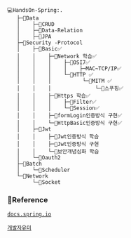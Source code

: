 
```
💻HandsOn-Spring:.
   ├─📁Data
   │    ├─📂CRUD
   │    ├─📂Data-Relation
   │    ├─📂JPA
   ├─📁Security -Protocol
   │    ├─📂Basic✅
   │    │    ├─📂Network 학습✅
   │    │    │    ├─📂OSI7✅
   │    │    │    │    ├─MAC~TCP/IP✅
   │    │    │    └─📂HTTP ✅
   │    │    │          └─📂MITM ✅
   │    │    │              └─📂스푸핑✅
   │    │    ├─📂Https 학습✅
   │    │    │    ├─📂Filter✅
   │    │    │    └─📂Session✅
   │    │    ├─📂formLogin인증방식 구현✅
   │    │    └─📂HttpBasic인증방식 구현✅
   │    ├─📂Jwt
   │    │    ├─📂Jwt인증방식 학습 
   │    │    ├─📂Jwt인증방식 구현
   │    │    └─📂보안개념심화 학습
   │    └─📂Oauth2
   ├─📁Batch
   │    └─📂Scheduler
   └─📁Network
        └─📂Socket

```

### 🌴Reference
[`docs.spring.io`](https://docs.spring.io/spring-security/reference/servlet/architecture.html#servlet-filterchainproxy)   
 
[`개발자유미`](https://www.youtube.com/@xxxjjhhh)
